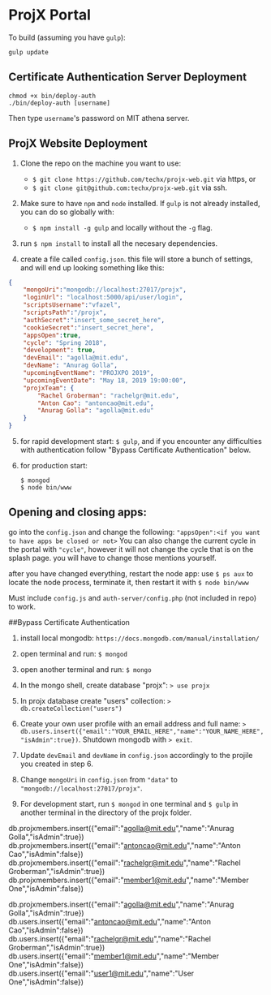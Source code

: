 # ProjX Portal

To build (assuming you have `gulp`):
```
gulp update
```

## Certificate Authentication Server Deployment
```
chmod +x bin/deploy-auth
./bin/deploy-auth [username]
```
Then type `username`'s password on MIT athena server.

## ProjX Website Deployment

1. Clone the repo on the machine you want to use: 
    * `$ git clone https://github.com/techx/projx-web.git` via https, or
    * `$ git clone git@github.com:techx/projx-web.git` via ssh.

2. Make sure to have `npm` and `node` installed. If `gulp` is not already installed, you can do so globally with:
    * `$ npm install -g gulp` and locally without the `-g` flag. 

3. run `$ npm install` to install all the necesary dependencies.

4. create a file called `config.json`. this file will store a bunch of settings, and will end up looking something like this:
```JSON
{
    "mongoUri":"mongodb://localhost:27017/projx",
    "loginUrl": "localhost:5000/api/user/login",
    "scriptsUsername":"vfazel",
    "scriptsPath":"/projx",
    "authSecret":"insert_some_secret_here",
    "cookieSecret":"insert_secret_here",
    "appsOpen":true,
    "cycle": "Spring 2018",
    "development": true,
    "devEmail": "agolla@mit.edu",
    "devName": "Anurag Golla",
    "upcomingEventName": "PROJXPO 2019", 
    "upcomingEventDate": "May 18, 2019 19:00:00",
    "projxTeam": {
        "Rachel Groberman": "rachelgr@mit.edu",
        "Anton Cao": "antoncao@mit.edu",
        "Anurag Golla": "agolla@mit.edu"
    }
}
```

5. for rapid development start: `$ gulp`, and if you encounter any difficulties with authentication follow "Bypass Certificate Authentication" below.

6. for production start: 
    ```
    $ mongod
    $ node bin/www
    ```

## Opening and closing apps:
go into the `config.json` and change the following: 
`"appsOpen":<if you want to have apps be closed or not>`
You can also change the current cycle in the portal with `"cycle"`, however it will not change the cycle that is on the splash page. you will have to change those mentions yourself.

after you have changed everything, restart the node app:
use `$ ps aux` to locate the node process, terminate it, then restart it with `$ node bin/www`



Must include `config.js` and `auth-server/config.php` (not included in repo) to work.


##Bypass Certificate Authentication

1. install local mongodb: `https://docs.mongodb.com/manual/installation/`

2. open terminal and run: `$ mongod`

3. open another terminal and run: `$ mongo`

4. In the mongo shell, create database "projx": `> use projx`

5. In projx database create "users" collection: `> db.createCollection("users")`

6. Create your own user profile with an email address and full name: `>  db.users.insert({"email":"YOUR_EMAIL_HERE","name":"YOUR_NAME_HERE","isAdmin":true})`. Shutdown mongodb with `> exit`. 

7. Update `devEmail` and `devName` in `config.json` accordingly to the projile you created in step 6. 

8. Change `mongoUri` in `config.json` from `"data"` to `"mongodb://localhost:27017/projx"`. 

9. For development start, run `$ mongod` in one terminal and `$ gulp` in another terminal in the directory of the projx folder. 


db.projxmembers.insert({"email":"agolla@mit.edu","name":"Anurag Golla","isAdmin":true})
db.projxmembers.insert({"email":"antoncao@mit.edu","name":"Anton Cao","isAdmin":false})
db.projxmembers.insert({"email":"rachelgr@mit.edu","name":"Rachel Groberman","isAdmin":true})
db.projxmembers.insert({"email":"member1@mit.edu","name":"Member One","isAdmin":false})


db.projxmembers.insert({"email":"agolla@mit.edu","name":"Anurag Golla","isAdmin":true})
db.users.insert({"email":"antoncao@mit.edu","name":"Anton Cao","isAdmin":false})
db.users.insert({"email":"rachelgr@mit.edu","name":"Rachel Groberman","isAdmin":true})
db.users.insert({"email":"member1@mit.edu","name":"Member One","isAdmin":false})
db.users.insert({"email":"user1@mit.edu","name":"User One","isAdmin":false})